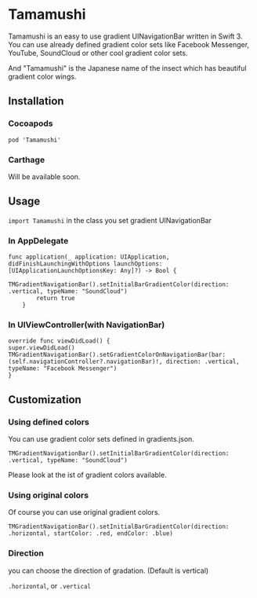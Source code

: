 # Tamamushi
Tamamushi is an easy to use gradient UINavigationBar written in Swift 3. You can use already defined gradient color sets like Facebook Messenger, YouTube, SoundCloud or other cool gradient color sets.

And "Tamamushi" is the Japanese name of the insect which has beautiful gradient color wings.

## Installation
### Cocoapods
```
pod 'Tamamushi'
```

### Carthage
Will be available soon.

## Usage
```import Tamamushi``` in the class you set gradient UINavigationBar
 
### In AppDelegate
```
func application(_ application: UIApplication, didFinishLaunchingWithOptions launchOptions: [UIApplicationLaunchOptionsKey: Any]?) -> Bool {
        TMGradientNavigationBar().setInitialBarGradientColor(direction: .vertical, typeName: "SoundCloud")
        return true
    }
```

### In UIViewController(with NavigationBar)

```
override func viewDidLoad() {
super.viewDidLoad()  TMGradientNavigationBar().setGradientColorOnNavigationBar(bar: (self.navigationController?.navigationBar)!, direction: .vertical, typeName: "Facebook Messenger")
}
```

## Customization
### Using defined colors
You can use gradient color sets defined in gradients.json.

```
TMGradientNavigationBar().setInitialBarGradientColor(direction: .vertical, typeName: "SoundCloud")
```
Please look at the ist of gradient colors available.

### Using original colors
Of course you can use original gradient colors.

```
TMGradientNavigationBar().setInitialBarGradientColor(direction: .horizontal, startColor: .red, endColor: .blue)
```

### Direction
you can choose the direction of gradation. (Default is vertical)

```.horizontal```, or ```.vertical```
